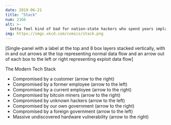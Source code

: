 ```yaml
---
date: 2019-06-21
title: "Stack"
num: 2166
alt: >-
  Gotta feel kind of bad for nation-state hackers who spend years implanting and cultivating some hardware exploit, only to discover the entire target database is already exposed to anyone with a web browser.
img: https://imgs.xkcd.com/comics/stack.png
---
```

[Single-panel with a label at the top and 8 box layers stacked vertically, with in and out arrows at the top representing normal data flow and an arrow out of each box to the left or right representing exploit data flow]

The Modern Tech Stack
 * Compromised by a customer (arrow to the right)
 * Compromised by a former employee (arrow to the left)
 * Compromised by a current employee (arrow to the right)
 * Compromised by bitcoin miners (arrow to the right)
 * Compromised by unknown hackers (arrow to the left)
 * Compromised by our own government (arrow to the right)
 * Compromised by a foreign government (arrow to the left)
 * Massive undiscovered hardware vulnerability (arrow to the right)